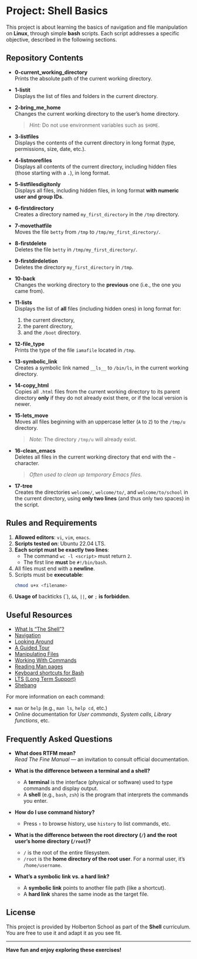 # Project: Shell Basics

This project is about learning the basics of navigation and file manipulation on **Linux**, through simple **bash** scripts. Each script addresses a specific objective, described in the following sections.

## Repository Contents

- **0-current_working_directory**  
  Prints the absolute path of the current working directory.

- **1-listit**  
  Displays the list of files and folders in the current directory.

- **2-bring_me_home**  
  Changes the current working directory to the user’s home directory.  
  > *Hint:* Do not use environment variables such as `$HOME`.

- **3-listfiles**  
  Displays the contents of the current directory in long format (type, permissions, size, date, etc.).

- **4-listmorefiles**  
  Displays all contents of the current directory, including hidden files (those starting with a `.`), in long format.

- **5-listfilesdigitonly**  
  Displays all files, including hidden files, in long format **with numeric user and group IDs**.

- **6-firstdirectory**  
  Creates a directory named `my_first_directory` in the `/tmp` directory.

- **7-movethatfile**  
  Moves the file `betty` from `/tmp` to `/tmp/my_first_directory/`.

- **8-firstdelete**  
  Deletes the file `betty` in `/tmp/my_first_directory/`.

- **9-firstdirdeletion**  
  Deletes the directory `my_first_directory` in `/tmp`.

- **10-back**  
  Changes the working directory to the **previous** one (i.e., the one you came from).

- **11-lists**  
  Displays the list of **all** files (including hidden ones) in long format for:
  1. the current directory,
  2. the parent directory,
  3. and the `/boot` directory.

- **12-file_type**  
  Prints the type of the file `iamafile` located in `/tmp`.

- **13-symbolic_link**  
  Creates a symbolic link named `__ls__` to `/bin/ls`, in the current working directory.

- **14-copy_html**  
  Copies all `.html` files from the current working directory to its parent directory **only** if they do not already exist there, or if the local version is newer.

- **15-lets_move**  
  Moves all files beginning with an uppercase letter (`A` to `Z`) to the `/tmp/u` directory.  
  > *Note:* The directory `/tmp/u` will already exist.

- **16-clean_emacs**  
  Deletes all files in the current working directory that end with the `~` character.  
  > *Often used to clean up temporary Emacs files.*

- **17-tree**  
  Creates the directories `welcome/`, `welcome/to/`, and `welcome/to/school` in the current directory, using **only two lines** (and thus only two spaces) in the script.

## Rules and Requirements

1. **Allowed editors**: `vi`, `vim`, `emacs`.  
2. **Scripts tested on**: Ubuntu 22.04 LTS.  
3. **Each script must be exactly two lines**:  
   - The command `wc -l <script>` must return `2`.  
   - The first line **must** be `#!/bin/bash`.  
4. All files must end with a **newline**.  
5. Scripts must be **executable**:  
   ```bash
   chmod u+x <filename>
   ```
6. **Usage of** backticks (\`), `&&`, `||`, **or** `;` **is forbidden**.

## Useful Resources

- [What Is “The Shell”?](https://linuxcommand.org/lc3_lts0010.php)  
- [Navigation](https://linuxcommand.org/lc3_lts0020.php)  
- [Looking Around](https://linuxcommand.org/lc3_lts0030.php)  
- [A Guided Tour](https://linuxcommand.org/lc3_lts0040.php)  
- [Manipulating Files](https://linuxcommand.org/lc3_lts0050.php)  
- [Working With Commands](https://linuxcommand.org/lc3_lts0060.php)  
- [Reading Man pages](https://linuxcommand.org/lc3_man_pages/man1.html)  
- [Keyboard shortcuts for Bash](https://www.gnu.org/savannah-checkouts/gnu/bash/manual/bash.html#Command-Line-Editing)  
- [LTS (Long Term Support)](https://wiki.ubuntu.com/LTS)  
- [Shebang](https://en.wikipedia.org/wiki/Shebang_(Unix))  

For more information on each command:

- `man` or `help` (e.g., `man ls`, `help cd`, etc.)  
- Online documentation for *User commands*, *System calls*, *Library functions*, etc.

## Frequently Asked Questions

- **What does RTFM mean?**  
  *Read The Fine Manual* — an invitation to consult official documentation.

- **What is the difference between a terminal and a shell?**  
  - A **terminal** is the interface (physical or software) used to type commands and display output.  
  - A **shell** (e.g., `bash`, `zsh`) is the program that interprets the commands you enter.

- **How do I use command history?**  
  - Press `↑` to browse history, use `history` to list commands, etc.

- **What is the difference between the root directory (`/`) and the root user’s home directory (`/root`)?**  
  - `/` is the root of the entire filesystem.  
  - `/root` is the **home directory of the root user**. For a normal user, it’s `/home/username`.

- **What’s a symbolic link vs. a hard link?**  
  - A **symbolic link** points to another file path (like a shortcut).  
  - A **hard link** shares the same inode as the target file.

## License

This project is provided by Holberton School as part of the **Shell** curriculum.  
You are free to use it and adapt it as you see fit.

---

**Have fun and enjoy exploring these exercises!**